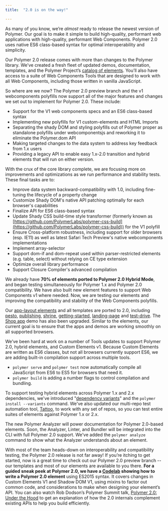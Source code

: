 ```yaml
---
title:  "2.0 is on the way!"

---
```


As many of you know, we’re _almost_ ready to release the newest version of Polymer. Our goal is to make it simple to build high-quality, performant web applications with high-quality, performant Web Components. Polymer 2.0 uses native ES6 class-based syntax for optimal interoperability and simplicity.

Our Polymer 2.0 release comes with more than changes to the Polymer library. We’ve created a fresh fleet of updated demos, documentation, templates, and the Polymer Project’s [catalog of elements](https://elements.polymer-project.org/). You’ll also have access to a suite of Web Components Tools that are designed to work with all Web Components, including those written in vanilla JavaScript.  
 
So where are we now? The Polymer 2.0 preview branch and the v1 webcomponents polyfills now support all of the major features and changes we set out to implement for Polymer 2.0.  These include:
* Support for the V1 web components specs and an ES6 class-based syntax
* Implementing new polyfills for V1 custom-elements and HTML Imports
* Separating the shady DOM and styling polyfills out of Polymer proper as standalone polyfills under webcomponentsjs and reworking it to eliminate the Polymer.dom API
* Making targeted changes to the data system to address key feedback from 1.x users
* Providing a legacy API to enable easy 1.x-2.0 transition and hybrid elements that will run on either version.

With the crux of the core library complete, we are focusing more on improvements and optimizations as we run performance and stability tests. These final tasks are to:
* Improve data system backward-compatibility with 1.0, including fine-tuning the lifecycle of a property change
* Customize Shady DOM's native API patching optimally for each browser's capabilities
* Finalize API for ES6 class-based syntax
* Update Shady CSS build-time style transformer (formerly known as [https://github.com/PolymerLabs/polymer-css-build](https://github.com/PolymerLabs/polymer-css-build)) for the V1 polyfill
* Ensure Cross-platform robustness, including support for older browsers (esp. IE11) as well as latest Safari Tech Preview's native webcomponents implementations
* Implement array-selector
* Support dom-if and dom-repeat used within parser-restricted elements (e.g. table, select) without relying on CE type extension
* Optimize overall library performance
* Support Closure Compiler's advanced compilation

We already have **70% of elements ported to Polymer 2.0 Hybrid Mode**, and began testing simultaneously for Polymer 1.x and Polymer 2.0 compatibility. We have also built new element features to support Web Components v1 where needed. Now, we are testing our elements and improving the compatibility and stability of the Web Components polyfills.

Our [app-layout elements](https://github.com/PolymerElements/app-layout/tree/2.0-preview) and all templates are ported to 2.0, including [pesto](https://github.com/PolymerElements/app-layout/tree/2.0-preview/templates/pesto), [publishing](https://github.com/PolymerElements/app-layout/tree/2.0-preview/templates/publishing), [shrine](https://github.com/PolymerElements/app-layout/tree/2.0-preview/templates/shrine), [getting-started](https://github.com/PolymerElements/app-layout/tree/2.0-preview/templates/getting-started), [landing-page](https://github.com/PolymerElements/app-layout/tree/2.0-preview/templates/landing-page) and [test-drive](https://github.com/PolymerElements/app-layout/tree/2.0-preview/templates/test-drive). The [Shop app](https://github.com/Polymer/shop/tree/2.0-preview) demo has also been upgraded. Similar to the elements, our current goal is to ensure that the apps and demos are working smoothly on all supported browsers.

We’ve been hard at work on a number of Tools updates to support Polymer 2.0, hybrid elements, and Custom Elements v1. Because Custom Elements are written as ES6 classes, but not all browsers currently support ES6, we are adding built-in compilation support across multiple tools. 
* `polymer serve` and `polymer test` now automatically compile all JavaScript from ES6 to ES5 for browsers that need it. 
* `polymer build` is adding a number flags to control compilation and bundling.

To support testing hybrid elements across Polymer 1.x and 2.x dependencies, we've introduced "[dependency variants](https://github.com/Polymer/polymer-cli#dependency-variants)" and the `polymer install --variants` command. We've also updated our multi-repo test automation tool, [Tattoo](https://www.npmjs.com/package/tattoo), to work with any set of repos, so you can test entire suites of elements against Polymer 1.x or 2.x.

The new Polymer Analyzer will power documentation for Polymer 2.0-based elements. Soon, the Analyzer, Linter, and Bundler will be integrated into the CLI with full Polymer 2.0 support. We've added the `polymer analyze` command to show what the Analyzer understands about an element.

With most of the team heads-down on interoperability and compatibility testing, the Polymer 2.0 release is not far away! If you’re itching to get started, now is a great time to check out our Polymer 2.0 preview branch -- our templates and most of our elements are available to you there. **For a guided sneak peek at Polymer 2.0, we have a [Codelab](https://codelabs.developers.google.com/codelabs/polymer-2-carousel/#0) showing how to write a Polymer 2.0 element** using ES2015 syntax. It covers changes in Custom Elements V1 and Shadow DOM V1, using mixins to factor out common code, and considerations to make when designing your element’s API. You can also watch Rob Dodson’s Polymer Summit talk, [Polymer 2.0: Under the Hood](https://www.youtube.com/watch?v=iJ9hS54BRag) to get an explanation of how the 2.0 internals complement existing APIs to help you build efficiently. 